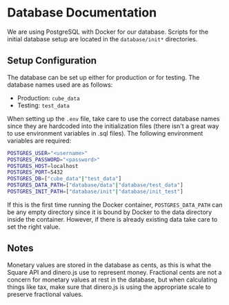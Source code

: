 # Database Documentation
We are using PostgreSQL with Docker for our database. Scripts for the initial database setup are located in the `database/init*` directories.

## Setup Configuration
The database can be set up either for production or for testing. The database names used are as follows:
- Production: `cube_data`
- Testing: `test_data`

When setting up the `.env` file, take care to use the correct database names since they are hardcoded into the initialization files (there isn't a great way to use environment variables in .sql files). The following environment variables are required:

```bash
POSTGRES_USER="<username>"
POSTGRES_PASSWORD="<password>"
POSTGRES_HOST=localhost
POSTGRES_PORT=5432
POSTGRES_DB=["cube_data"|"test_data"]
POSTGRES_DATA_PATH=["database/data"|"database/test_data"]
POSTGRES_INIT_PATH=["database/init"|"database/init_test"]
```

If this is the first time running the Docker container, `POSTGRES_DATA_PATH` can be any empty directory since it is bound by Docker to the data directory inside the container. However, if there is already existing data take care to set the right value.

## Notes

Monetary values are stored in the database as cents, as this is what the Square API and dinero.js use to represent money. Fractional cents are not a concern for monetary values at rest in the database, but when calculating things like tax, make sure that dinero.js is using the appropriate scale to preserve fractional values.